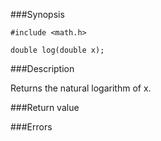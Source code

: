 ###Synopsis

`#include <math.h>`

`double log(double x);`

###Description

Returns the natural logarithm of x.

###Return value

###Errors
